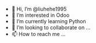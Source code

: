 - 👋 Hi, I’m @liuhehe1995
- 👀 I’m interested in Odoo
- 🌱 I’m currently learning Python
- 💞️ I’m looking to collaborate on ...
- 📫 How to reach me ...

<!---
liuhehe1995/liuhehe1995 is a ✨ special ✨ repository because its `README.md` (this file) appears on your GitHub profile.
You can click the Preview link to take a look at your changes.
--->
